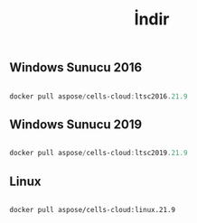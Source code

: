 ﻿---
title: İndir
second_title: Aspose.Cells Cloud Documen
type: docs
url: /tr/docker/downloads/
description: Aspose.Cells Bulut Docker Görüntülerini İndirin
weight: 30
kwords: Excel, Office Bulut, REST API, Elektronik Tablo, PDF, CSV, Json, Markdown, İndir
---
##  Windows Sunucu 2016 ##

```powershell

docker pull aspose/cells-cloud:ltsc2016.21.9

```

##  Windows Sunucu 2019 ##

```powershell

docker pull aspose/cells-cloud:ltsc2019.21.9

```


##  Linux ##

```sh

docker pull aspose/cells-cloud:linux.21.9

```
